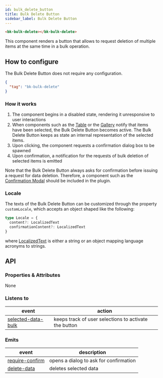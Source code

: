 ```yaml
---
id: bulk_delete_button
title: Bulk Delete Button
sidebar_label: Bulk Delete Button
---
```


<!--
WARNING: this file was automatically generated by Mia-Platform Doc Aggregator.
DO NOT MODIFY IT BY HAND.
Instead, modify the source file and run the aggregator to regenerate this file.
-->

<!--
WARNING:
This file is automatically generated. Please edit the 'README' file of the corresponding component and run `yarn copy:docs`
-->

[crud-service]: /runtime_suite/crud-service/10_overview_and_usage.md
[state-pattern]: /runtime_suite/crud-service/10_overview_and_usage.md#state-transitions

[bk-table]: /microfrontend-composer/back-kit/60_components/520_table.md
[bk-gallery]: /microfrontend-composer/back-kit/60_components/370_gallery.md
[bk-confirmation-modal]: /microfrontend-composer/back-kit/60_components/160_confirmation_modal.md

[require-confirm]: /microfrontend-composer/back-kit/70_events.md#require-confirm
[delete-data]: /microfrontend-composer/back-kit/70_events.md#delete-data
[selected-data-bulk]: /microfrontend-composer/back-kit/70_events.md#selected-data-bulk
[localized-text]: /microfrontend-composer/back-kit/40_core_concepts.md#localization-and-i18n



```html
<bk-bulk-delete></bk-bulk-delete>
```

This component renders a button that allows to request deletion of multiple items at the same time in a bulk operation.

## How to configure

The Bulk Delete Button does not require any configuration.

```json
{
  "tag": "bk-bulk-delete"
}
```

<!-- TODO remove commented paragraph and link deletion flow -->
<!-- ### CRUD Service deletion
As per [CRUD-Service][crud-service] specifications, deletion consists in editing the `__STATE__` field of the items. In particular, following the CRUD-service [__STATE__ pattern][state-pattern], the process of deletion involves editing items from the "PUBLIC" or "DRAFT" `__STATE__` to the "TRASH" state, and moving items from the "TRASH" `__STATE__` to the "DELETED" state. -->

### How it works

1. The component begins in a disabled state, rendering it unresponsive to user interactions
2. When components such as the [Table][bk-table] or the [Gallery][bk-gallery] notify that items have been selected, the Bulk Delete Button becomes active. The Bulk Delete Button keeps as state an internal representation of the selected items.
3. Upon clicking, the component requests a confirmation dialog box to be spawned
4. Upon confirmation, a notification for the requests of bulk deletion of selected items is emitted

Note that the Bulk Delete Button always asks for confirmation before issuing a request for data deletion. Therefore, a component such as the [Confirmation Modal][bk-confirmation-modal] should be included in the plugin.

<!-- TODO add link to confirmation flow -->

### Locale

The texts of the Bulk Delete Button can be customized through the property `customLocale`, which accepts an object shaped like the following:

```typescript
type Locale = {
  content?: LocalizedText
  confirmationContent?: LocalizedText
}
```

where [LocalizedText][localized-text] is either a string or an object mapping language acronyms to strings.


## API

### Properties & Attributes

None

### Listens to

| event | action |
|-------|--------|
|[selected-data-bulk][selected-data-bulk]|keeps track of user selections to activate the button|

### Emits

| event | description |
|-------|-------------|
|[require-confirm][require-confirm]|opens a dialog to ask for confirmation|
|[delete-data][delete-data]|deletes selected data|
